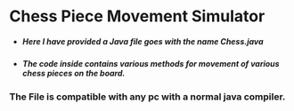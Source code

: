 # Chess Piece Movement Simulator

  - ##### Here I have provided a Java file goes with the name Chess.java 
  - ##### The code inside contains various methods for movement of various chess pieces on the board. 
 
### The File is compatible with any pc with a normal java compiler.
